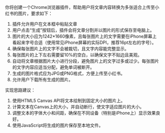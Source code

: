你将创建一个Chrome浏览器插件，帮助用户将文章内容转换为多张适合上传至小红书的图片，要求如下：

1. 插件允许用户在文本框中粘贴文章
2. 用户点击“生成”按钮后，插件会将文章分割并以图片的形式保存至电脑上。
3. 图片的大小应为1242*1660像素，且每张图片上的文字需要在iPhone屏幕上看起来字号合适（使用常见iPhone屏幕的实际DPI，推荐16pt左右的字号）。
4. 确保每张图片上的文字不会被裁切，且文字内容能完整显示。
5. 每张图片的上下左右需要留10%的空白，以确保文字不贴边且美观。
6. 自动将文章根据图片大小进行分段，避免图片上的文字过多或过少。每张图片的文字内容应适当分配，避免单词被断开。
7. 生成的图片格式应为JPG或PNG格式，方便上传至小红书。
8. 允许用户下载所有生成的图片。

实现思路建议：
1. 使用HTML5 Canvas API将文本绘制到固定大小的图片上。
2. 计算文本在Canvas上的大小，并自动断行，使文字适应图片的大小。
3. 调整文本的字体大小和间距，确保在不同设备（特别是iPhone上）显示效果良好。
4. 使用JavaScript将生成的图片保存至本地文件。